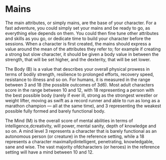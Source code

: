 # Mains

The main attributes, or simply mains, are the base of your character. For a fast
adventure, you could simply set your mains and be ready to go, as everything
else depends on them. You could then fine tune other attributes and skills as
you go, or dedicate time to build your character before the sessions.
When a character is first created, the mains should express a value around the
mean of the attributes they refer to; for example if creating a strong but slow
character, it should be given a body value in between the strength, that will be
set higher, and the dexterity, that will be set lower.


The Body (B) is a value that describes your overall physical prowess in terms of
bodily strength, resilience to prolonged efforts, recovery speed, resistance to
illness and so on. For humans, it is measured in the range between 3 and 18 (the
possible outcomes of 3d6). Most adult characters score in the range between 10
and 12, with 18 representing a person with the best possible body (rarely if
ever ill, strong as the strongest wrestler or weight lifter, moving as swift as
a record runner and able to run as long as a marathon champion — all at the same
time), and 3 representing the weakest possible fully formed and barely
functional body.

The Mind (M) is the overall score of mental abilities in terms of intelligence,dcreativity, 
will power, mental sanity, depth of knowledge and so on. 
A mind level 3 represents a character that is barely functional as an autonomous person (or
creature) in the reference setting, while a 18 represents a character maximallydintelligent, 
penetrating, knowledgable, sane and wise. The vast majority ofdcharacters (or heroes)
 in the reference setting will have a mind between 10 and 12.

